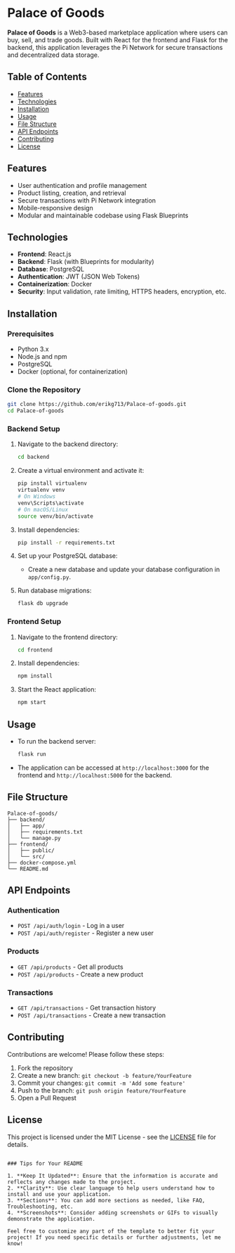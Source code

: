 # Palace of Goods

**Palace of Goods** is a Web3-based marketplace application where users can buy, sell, and trade goods. Built with React for the frontend and Flask for the backend, this application leverages the Pi Network for secure transactions and decentralized data storage.

## Table of Contents

- [Features](#features)
- [Technologies](#technologies)
- [Installation](#installation)
- [Usage](#usage)
- [File Structure](#file-structure)
- [API Endpoints](#api-endpoints)
- [Contributing](#contributing)
- [License](#license)

## Features

- User authentication and profile management
- Product listing, creation, and retrieval
- Secure transactions with Pi Network integration
- Mobile-responsive design
- Modular and maintainable codebase using Flask Blueprints

## Technologies

- **Frontend**: React.js
- **Backend**: Flask (with Blueprints for modularity)
- **Database**: PostgreSQL
- **Authentication**: JWT (JSON Web Tokens)
- **Containerization**: Docker
- **Security**: Input validation, rate limiting, HTTPS headers, encryption, etc.

## Installation

### Prerequisites

- Python 3.x
- Node.js and npm
- PostgreSQL
- Docker (optional, for containerization)

### Clone the Repository

```bash
git clone https://github.com/erikg713/Palace-of-goods.git
cd Palace-of-goods
```

### Backend Setup

1. Navigate to the backend directory:

    ```bash
    cd backend
    ```

2. Create a virtual environment and activate it:

    ```bash
    pip install virtualenv
    virtualenv venv
    # On Windows
    venv\Scripts\activate
    # On macOS/Linux
    source venv/bin/activate
    ```

3. Install dependencies:

    ```bash
    pip install -r requirements.txt
    ```

4. Set up your PostgreSQL database:

   - Create a new database and update your database configuration in `app/config.py`.

5. Run database migrations:

    ```bash
    flask db upgrade
    ```

### Frontend Setup

1. Navigate to the frontend directory:

    ```bash
    cd frontend
    ```

2. Install dependencies:

    ```bash
    npm install
    ```

3. Start the React application:

    ```bash
    npm start
    ```

## Usage

- To run the backend server:

    ```bash
    flask run
    ```

- The application can be accessed at `http://localhost:3000` for the frontend and `http://localhost:5000` for the backend.

## File Structure

```plaintext
Palace-of-goods/
├── backend/
│   ├── app/
│   ├── requirements.txt
│   └── manage.py
├── frontend/
│   ├── public/
│   └── src/
├── docker-compose.yml
└── README.md
```

## API Endpoints

### Authentication

- `POST /api/auth/login` - Log in a user
- `POST /api/auth/register` - Register a new user

### Products

- `GET /api/products` - Get all products
- `POST /api/products` - Create a new product

### Transactions

- `GET /api/transactions` - Get transaction history
- `POST /api/transactions` - Create a new transaction

## Contributing

Contributions are welcome! Please follow these steps:

1. Fork the repository
2. Create a new branch: `git checkout -b feature/YourFeature`
3. Commit your changes: `git commit -m 'Add some feature'`
4. Push to the branch: `git push origin feature/YourFeature`
5. Open a Pull Request

## License

This project is licensed under the MIT License - see the [LICENSE](LICENSE) file for details.
```

### Tips for Your README

1. **Keep It Updated**: Ensure that the information is accurate and reflects any changes made to the project.
2. **Clarity**: Use clear language to help users understand how to install and use your application.
3. **Sections**: You can add more sections as needed, like FAQ, Troubleshooting, etc.
4. **Screenshots**: Consider adding screenshots or GIFs to visually demonstrate the application.

Feel free to customize any part of the template to better fit your project! If you need specific details or further adjustments, let me know!